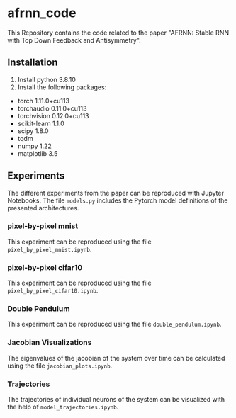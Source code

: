 # afrnn_code

This Repository contains the code related to the paper "AFRNN: Stable RNN with Top Down Feedback and Antisymmetry".

## Installation 

1. Install python 3.8.10
2. Install the following packages:

- torch                1.11.0+cu113
- torchaudio           0.11.0+cu113
- torchvision          0.12.0+cu113
- scikit-learn 1.1.0
- scipy 1.8.0
- tqdm
- numpy 1.22
- matplotlib 3.5

## Experiments

The different experiments from the paper can be reproduced with Jupyter Notebooks. The file `models.py` includes the Pytorch model definitions of the
presented architectures.

### pixel-by-pixel mnist

This experiment can be reproduced using the file `pixel_by_pixel_mnist.ipynb`.

### pixel-by-pixel cifar10

This experiment can be reproduced using the file `pixel_by_pixel_cifar10.ipynb`.

### Double Pendulum

This experiment can be reproduced using the file `double_pendulum.ipynb`.

### Jacobian Visualizations

The eigenvalues of the jacobian of the system over time can be calculated using the file `jacobian_plots.ipynb`.

### Trajectories

The trajectories of individual neurons of the system can be visualized with the help of `model_trajectories.ipynb`.

